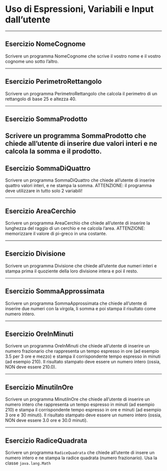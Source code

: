 # Uso di Espressioni, Variabili e Input dall’utente

---

## Esercizio NomeCognome

Scrivere un programma NomeCognome che scrive il vostro nome e il vostro cognome uno
sotto l’altro.

---

## Esercizio PerimetroRettangolo

Scrivere un programma PerimetroRettangolo che calcola il perimetro di un rettangolo di base 25 e altezza 40.

---

## Esercizio SommaProdotto

Scrivere un programma SommaProdotto che chiede all’utente di inserire due valori interi e ne calcola la somma e il prodotto.
---

## Esercizio SommaDiQuattro

Scrivere un programma SommaDiQuattro che chiede all’utente di inserire quattro valori interi, e ne stampa la somma. 
ATTENZIONE: il programma deve utilizzare in tutto solo 2 variabili!

---

## Esercizio AreaCerchio

Scrivere un programma AreaCerchio che chiede all’utente di inserire la lunghezza del raggio di un cerchio e ne calcola l’area. 
ATTENZIONE: memorizzare il valore di pi-greco in una costante.

---

## Esercizio Divisione

Scrivere un programma Divisione che chiede all’utente due numeri interi e stampa prima il quoziente della loro divisione intera e poi il resto.

---

## Esercizio SommaApprossimata

Scrivere un programma SommaApprossimata che chiede all’utente di inserire due numeri
con la virgola, li somma e poi stampa il risultato come numero intero.

---

## Esercizio OreInMinuti

Scrivere un programma OreInMinuti che chiede all’utente di inserire un numero frazionario che rappresenta un tempo espresso in ore (ad esempio 3.5 per 3 ore e mezzo) e stampa il corrispondente tempo espresso in minuti (ad esempio 210). 
Il risultato stampato deve essere un numero intero (ossia, NON deve essere 210.0).

---

## Esercizio MinutiInOre

Scrivere un programma MinutiInOre che chiede all’utente di inserire un numero intero che rappresenta un tempo espresso in minuti (ad esempio 210) e stampa il corrispondente tempo espresso in ore e minuti (ad esempio 3 ore e 30 minuti). 
Il risultato stampato deve essere un numero intero (ossia, NON deve essere 3.0 ore e 30.0 minuti).

---

## Esercizio RadiceQuadrata

Scrivere un programma `RadiceQuadrata` che chiede all’utente di insere un numero intero e ne stampa la radice quadrata (numero frazionario). 
Usa la classe `java.lang.Math`
